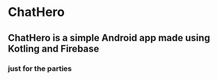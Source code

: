 # ChatHero
## ChatHero is a simple Android app made using Kotling and Firebase
### just for the parties
